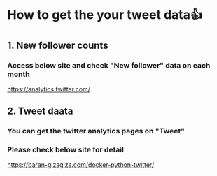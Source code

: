 # How to get the your tweet data:+1:

## 1. New follower counts
### Access below site and check "New follower" data on each month

https://analytics.twitter.com/


## 2. Tweet daata
### You can get the twitter analytics pages on "Tweet"
### Please check below site for detail

https://baran-gizagiza.com/docker-python-twitter/
